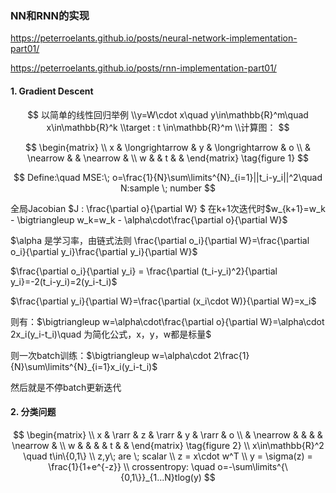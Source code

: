 ### NN和RNN的实现

https://peterroelants.github.io/posts/neural-network-implementation-part01/

https://peterroelants.github.io/posts/rnn-implementation-part01/

#### 1. Gradient Descent

$$
以简单的线性回归举例
\\y=W\cdot x\quad y\in\mathbb{R}^m\quad x\in\mathbb{R}^k
\\target : t \in\mathbb{R}^m
\\计算图：
$$

$$
\begin{matrix} 
\\ x & \longrightarrow & y & \longrightarrow & o
\\   & \nearrow        &   & \nearrow        & 
\\ w &                 & t &                 &  
\end{matrix}
\tag{figure 1}
$$

$$
Define:\quad MSE:\; o=\frac{1}{N}\sum\limits^{N}_{i=1}||t_i-y_i||^2\quad N:sample \; number
$$

全局Jacobian $J : \frac{\partial o}{\partial W} $ 在k+1次迭代时$w_{k+1}=w_k - \bigtriangleup w_k=w_k - \alpha\cdot\frac{\partial o}{\partial W}$

$\alpha 是学习率，由链式法则 \frac{\partial o_i}{\partial W}=\frac{\partial o_i}{\partial y_i}\frac{\partial y_i}{\partial W}$

$\frac{\partial o_i}{\partial y_i} = \frac{\partial (t_i-y_i)^2}{\partial y_i}=-2(t_i-y_i)=2(y_i-t_i)$

$\frac{\partial y_i}{\partial W}=\frac{\partial (x_i\cdot W)}{\partial W}=x_i$

则有：$\bigtriangleup w=\alpha\cdot\frac{\partial o}{\partial W}=\alpha\cdot 2x_i(y_i-t_i)\quad 为简化公式，x，y，w都是标量$

则一次batch训练：$\bigtriangleup w=\alpha\cdot 2\frac{1}{N}\sum\limits^{N}_{i=1}x_i(y_i-t_i)$

然后就是不停batch更新迭代

#### 2. 分类问题

$$
\begin{matrix} 
\\ x   & \rarr    & z & \rarr & y & \rarr    & o
\\     & \nearrow &   &       &   & \nearrow &
\\ w   &          &   &       & t &          &
\end{matrix}
\tag{figure 2}
\\ x\in\mathbb{R}^2 \quad t\in\{0,1\}
\\ z,y\; are \; scalar
\\ z = x\cdot w^T
\\ y = \sigma(z) = \frac{1}{1+e^{-z}}
\\ crossentropy: \quad o=-\sum\limits^{\{0,1\}}_{1...N}tlog(y)
$$

